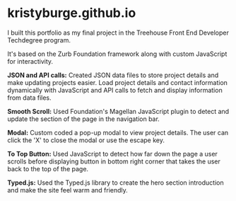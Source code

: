 # kristyburge.github.io

I built this portfolio as my final project in the Treehouse Front End Developer Techdegree program.

It's based on the Zurb Foundation framework along with custom JavaScript for interactivity.

**JSON and API calls:** Created JSON data files to store project details and make updating projects easier. Load project details and contact information dynamically with JavaScript and API calls to fetch and display information from data files.

**Smooth Scroll:** Used Foundation's Magellan JavaScript plugin to detect and update the section of the page in the navigation bar.

**Modal:** Custom coded a pop-up modal to view project details. The user can click the 'X' to close the modal or use the escape key. 

**To Top Button:** Used JavaScript to detect how far down the page a user scrolls before displaying button in bottom right corner that takes the user back to the top of the page.

**Typed.js:** Used the Typed.js library to create the hero section introduction and make the site feel warm and friendly.
